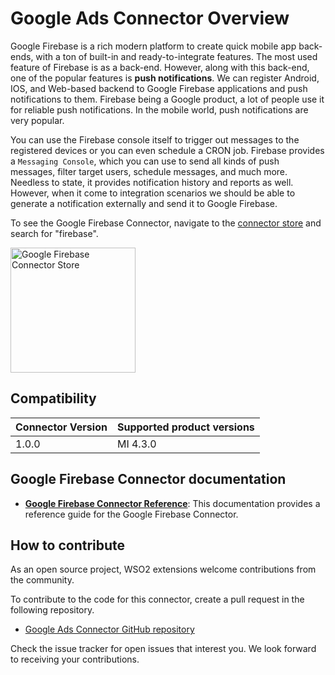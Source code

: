 # Google Ads Connector Overview

Google Firebase is a rich modern platform to create quick mobile app back-ends, with a ton of built-in and ready-to-integrate features. The most used feature of Firebase is as a back-end. However, along with this back-end, one of the popular features is **push notifications**. We can register Android, IOS, and Web-based backend to Google Firebase applications and push notifications to them. Firebase being a Google product, a lot of people use it for reliable push notifications. In the mobile world, push notifications are very popular.  

You can use the Firebase console itself to trigger out messages to the registered devices or you can even schedule a CRON job. Firebase provides a `Messaging Console`, which you can use to send all kinds of push messages, filter target users, schedule messages, and much more. Needless to state, it provides notification history and reports as well. However, when it come to integration scenarios we should be able to generate a notification externally and send it to Google Firebase.

To see the Google Firebase Connector, navigate to the [connector store](https://store.wso2.com/store/assets/esbconnector/list) and search for "firebase".

<img src="{{base_path}}/assets/img/integrate/connectors/google-firebase-store.png" title="Google Firebase Connector Store" width="200" alt="Google Firebase Connector Store"/>

## Compatibility

| Connector Version | Supported product versions |
| ------------- |-------------|
| 1.0.0    | MI 4.3.0 |

## Google Firebase Connector documentation

* **[Google Firebase Connector Reference]({{base_path}}/reference/connectors/google-firebase-connector/google-firebase-configuration/)**: This documentation provides a reference guide for the Google Firebase Connector.

## How to contribute

As an open source project, WSO2 extensions welcome contributions from the community. 

To contribute to the code for this connector, create a pull request in the following repository. 

* [Google Ads Connector GitHub repository](https://github.com/wso2-extensions/esb-connector-googleads)

Check the issue tracker for open issues that interest you. We look forward to receiving your contributions.
